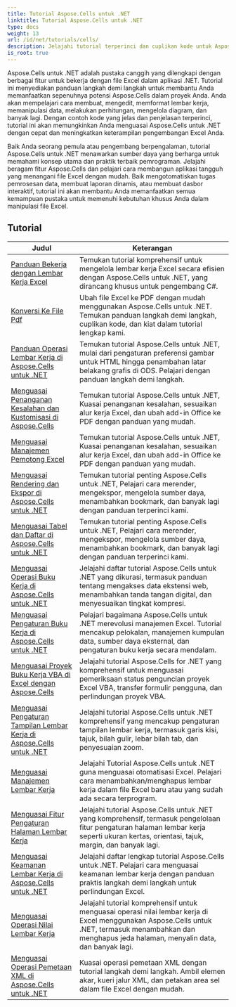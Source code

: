 ```yaml
---
title: Tutorial Aspose.Cells untuk .NET
linktitle: Tutorial Aspose.Cells untuk .NET
type: docs
weight: 13
url: /id/net/tutorials/cells/
description: Jelajahi tutorial terperinci dan cuplikan kode untuk Aspose.Cells untuk .NET, yang mencakup pembuatan, pengeditan, konversi, pencetakan, dan pengelolaan lembar kerja Excel.
is_root: true
---
```


Aspose.Cells untuk .NET adalah pustaka canggih yang dilengkapi dengan berbagai fitur untuk bekerja dengan file Excel dalam aplikasi .NET. Tutorial ini menyediakan panduan langkah demi langkah untuk membantu Anda memanfaatkan sepenuhnya potensi Aspose.Cells dalam proyek Anda. Anda akan mempelajari cara membuat, mengedit, memformat lembar kerja, memanipulasi data, melakukan perhitungan, mengelola diagram, dan banyak lagi. Dengan contoh kode yang jelas dan penjelasan terperinci, tutorial ini akan memungkinkan Anda menguasai Aspose.Cells untuk .NET dengan cepat dan meningkatkan keterampilan pengembangan Excel Anda.

Baik Anda seorang pemula atau pengembang berpengalaman, tutorial Aspose.Cells untuk .NET menawarkan sumber daya yang berharga untuk memahami konsep utama dan praktik terbaik pemrograman. Jelajahi beragam fitur Aspose.Cells dan pelajari cara membangun aplikasi tangguh yang menangani file Excel dengan mudah. Baik mengotomatiskan tugas pemrosesan data, membuat laporan dinamis, atau membuat dasbor interaktif, tutorial ini akan membantu Anda memanfaatkan semua kemampuan pustaka untuk memenuhi kebutuhan khusus Anda dalam manipulasi file Excel.

## Tutorial
| Judul | Keterangan |
| --- | --- |
| [Panduan Bekerja dengan Lembar Kerja Excel](./guide-to-working-with-excel-worksheets/) | Temukan tutorial komprehensif untuk mengelola lembar kerja Excel secara efisien dengan Aspose.Cells untuk .NET, yang dirancang khusus untuk pengembang C#. |
| [Konversi Ke File Pdf](./conversion-to-pdf-file/) | Ubah file Excel ke PDF dengan mudah menggunakan Aspose.Cells untuk .NET. Temukan panduan langkah demi langkah, cuplikan kode, dan kiat dalam tutorial lengkap kami. |
| [Panduan Operasi Lembar Kerja di Aspose.Cells untuk .NET](./guide-worksheet-operations/) | Temukan tutorial Aspose.Cells untuk .NET, mulai dari pengaturan preferensi gambar untuk HTML hingga penambahan latar belakang grafis di ODS. Pelajari dengan panduan langkah demi langkah. |
| [Menguasai Penanganan Kesalahan dan Kustomisasi di Aspose.Cells](./mastering-error-handling-and-customization/) | Temukan tutorial Aspose.Cells untuk .NET, Kuasai penanganan kesalahan, sesuaikan alur kerja Excel, dan ubah add-in Office ke PDF dengan panduan yang mudah. |
| [Menguasai Manajemen Pemotong Excel](./mastering-excel-slicers-management/) | Temukan tutorial Aspose.Cells untuk .NET, Kuasai penanganan kesalahan, sesuaikan alur kerja Excel, dan ubah add-in Office ke PDF dengan panduan yang mudah. |
| [Menguasai Rendering dan Ekspor di Aspose.Cells untuk .NET](./mastering-rendering-and-exporting/) | Temukan tutorial penting Aspose.Cells untuk .NET, Pelajari cara merender, mengekspor, mengelola sumber daya, menambahkan bookmark, dan banyak lagi dengan panduan terperinci kami. |
| [Menguasai Tabel dan Daftar di Aspose.Cells untuk .NET](./mastering-tables-and-lists/) | Temukan tutorial penting Aspose.Cells untuk .NET, Pelajari cara merender, mengekspor, mengelola sumber daya, menambahkan bookmark, dan banyak lagi dengan panduan terperinci kami. |
| [Menguasai Operasi Buku Kerja di Aspose.Cells untuk .NET](./mastering-workbook-operations/) | Jelajahi daftar tutorial Aspose.Cells untuk .NET yang dikurasi, termasuk panduan tentang mengakses data ekstensi web, menambahkan tanda tangan digital, dan menyesuaikan tingkat kompresi. |
| [Menguasai Pengaturan Buku Kerja di Aspose.Cells untuk .NET](./mastering-workbook-settings/) | Pelajari bagaimana Aspose.Cells untuk .NET merevolusi manajemen Excel. Tutorial mencakup pelokalan, manajemen kumpulan data, sumber daya eksternal, dan pengaturan buku kerja secara mendalam. |
| [Menguasai Proyek Buku Kerja VBA di Excel dengan Aspose.Cells](./mastering-workbook-vba-project/) | Jelajahi tutorial Aspose.Cells for .NET yang komprehensif untuk menguasai pemeriksaan status penguncian proyek Excel VBA, transfer formulir pengguna, dan perlindungan proyek VBA. |
| [Menguasai Pengaturan Tampilan Lembar Kerja di Aspose.Cells untuk .NET](./mastering-worksheet-display-settings/) | Jelajahi tutorial Aspose.Cells untuk .NET komprehensif yang mencakup pengaturan tampilan lembar kerja, termasuk garis kisi, tajuk, bilah gulir, lebar bilah tab, dan penyesuaian zoom. |
| [Menguasai Manajemen Lembar Kerja](./mastering-worksheet-management/) | Jelajahi Tutorial Aspose.Cells untuk .NET guna menguasai otomatisasi Excel. Pelajari cara menambahkan/menghapus lembar kerja dalam file Excel baru atau yang sudah ada secara terprogram. |
| [Menguasai Fitur Pengaturan Halaman Lembar Kerja](./mastering-worksheet-page-setup-features/) | Jelajahi tutorial Aspose.Cells untuk .NET yang komprehensif, termasuk pengelolaan fitur pengaturan halaman lembar kerja seperti ukuran kertas, orientasi, tajuk, margin, dan banyak lagi. |
| [Menguasai Keamanan Lembar Kerja di Aspose.Cells untuk .NET](./mastering-worksheet-security/) | Jelajahi daftar lengkap tutorial Aspose.Cells untuk .NET. Pelajari cara menguasai keamanan lembar kerja dengan panduan praktis langkah demi langkah untuk perlindungan Excel. |
| [Menguasai Operasi Nilai Lembar Kerja](./mastering-worksheet-value-operations/) | Jelajahi tutorial komprehensif untuk menguasai operasi nilai lembar kerja di Excel menggunakan Aspose.Cells untuk .NET, termasuk menambahkan dan menghapus jeda halaman, menyalin data, dan banyak lagi. |
| [Menguasai Operasi Pemetaan XML di Aspose.Cells untuk .NET](./master-xml-map-operations/) | Kuasai operasi pemetaan XML dengan tutorial langkah demi langkah. Ambil elemen akar, kueri jalur XML, dan petakan area sel dalam file Excel dengan mudah. |
